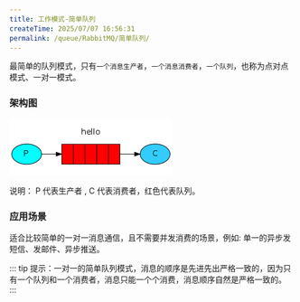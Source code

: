 ```yaml
---
title: 工作模式-简单队列
createTime: 2025/07/07 16:56:31
permalink: /queue/RabbitMQ/简单队列/
---
```

最简单的队列模式，只有`一个消息生产者`，`一个消息消费者`，`一个队列`，也称为点对点模式、一对一模式。

### 架构图

![img](./img/2-1.png)

说明：
P 代表生产者 , C 代表消费者，红色代表队列。

### 应用场景

适合比较简单的一对一消息通信，且不需要并发消费的场景，例如: 单一的异步发短信、发邮件、异步推送。

::: tip 提示：一对一的简单队列模式，消息的顺序是先进先出严格一致的，因为只有一个队列和一个消费者，消息只能一个个消费，消息顺序自然是严格一致的。
:::